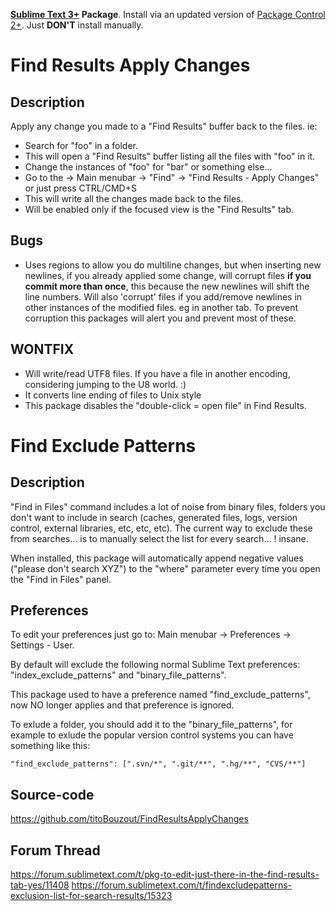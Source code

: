 **[Sublime Text 3+](http://www.sublimetext.com/) Package**. Install via an updated version of  [Package Control 2+](https://sublime.wbond.net/installation). Just **DON'T** install manually.

# Find Results Apply Changes

## Description

Apply any change you made to a "Find Results" buffer back to the files. ie:
- Search for "foo" in a folder.
- This will open a "Find Results" buffer listing all the files with "foo" in it.
- Change the instances of "foo" for "bar" or something else...
- Go to the -> Main menubar -> "Find" -> "Find Results - Apply Changes" or just press CTRL/CMD+S
- This will write all the changes made back to the files.
- Will be enabled only if the focused view is the "Find Results" tab.

## Bugs

- Uses regions to allow you do multiline changes, but when inserting new newlines, if you already applied some change, will corrupt files **if you commit more than once**, this because the new newlines will shift the line numbers. Will also 'corrupt' files if you add/remove newlines in other instances of the modified files. eg in another tab. To prevent corruption this packages will alert you and prevent most of these.

## WONTFIX

- Will write/read UTF8 files. If you have a file in another encoding, considering jumping to the U8 world. :)
- It converts line ending of files to Unix style
- This package disables the "double-click = open file" in Find Results.

# Find Exclude Patterns

## Description

"Find in Files" command includes a lot of noise from binary files, folders you don't want to include in search (caches, generated files, logs, version control, external libraries, etc, etc, etc). The current way to exclude these from searches... is to manually select the list for every search... ! insane.

When installed, this package will automatically append negative values ("please don't search XYZ") to the "where" parameter every time you open the "Find in Files" panel.

## Preferences

To edit your preferences just go to: Main menubar -> Preferences -> Settings - User.

By default will exclude the following normal Sublime Text preferences: "index_exclude_patterns" and "binary_file_patterns".

This package used to have a preference named "find_exclude_patterns", now NO longer applies and that preference is ignored.

To exlude a folder, you should add it to the "binary_file_patterns", for example to exlude the popular version control systems you can have something like this:

    "find_exclude_patterns": [".svn/*", ".git/**", ".hg/**", "CVS/**"]

## Source-code

https://github.com/titoBouzout/FindResultsApplyChanges

## Forum Thread

https://forum.sublimetext.com/t/pkg-to-edit-just-there-in-the-find-results-tab-yes/11408
https://forum.sublimetext.com/t/findexcludepatterns-exclusion-list-for-search-results/15323